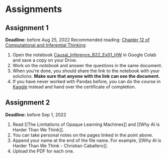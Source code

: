 # Assignments

## Assignment 1
**Deadline:** before Aug 25, 2022
Recommended reading: [Chapter 12 of Computational and Inferential Thinking](https://inferentialthinking.com/chapters/12/Comparing_Two_Samples.html)
1. Open the notebook [Causal_Inference_B22_Ex01_HW](https://github.com/ccaballeroh/Causalidad_B22/blob/main/code/assignments/Causal_Inference_B22_Ex01_HW.ipynb) in Google Colab and save a copy on your Drive.
2. Work on the _notebook_ and answer the questions in the same document.
3. When you're done, you should share the link to the notebook with your solutions. **Make sure that anyone with the link can see the document.**
4. If you have never worked with Pandas before, you can do the course in [Kaggle](https://www.kaggle.com/learn/pandas) instead and hand over the certificate of completion.

##  Assignment 2
**Deadline:** before Sep 1, 2022
1. Read [[The Limitations of Opaque Learning Machines]] and [[Why AI is Harder Than We Think]].
2. You can take personal notes on the pages linked in the point above.
3. Append your name at the end of the file name. For example, [[Why AI is Harder Than We Think - Christian Caballero]].
4. Upload the PDF for each one.